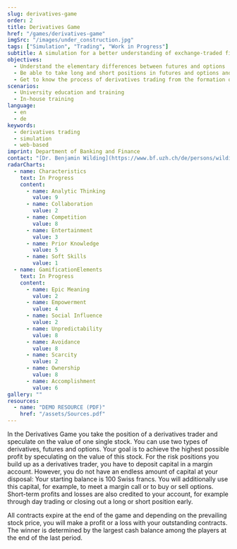 ```yaml
---
slug: derivatives-game
order: 2
title: Derivatives Game
href: "/games/derivatives-game"
imgSrc: "/images/under_construction.jpg"
tags: ["Simulation", "Trading", "Work in Progress"]
subtitle: A simulation for a better understanding of exchange-traded financial derivatives
objectives:
  - Understand the elementary differences between futures and options
  - Be able to take long and short positions in futures and options and close them out
  - Get to know the process of derivatives trading from the formation of a contract to its maturity date
scenarios:
  - University education and training
  - In-house training
language:
  - en
  - de
keywords:
  - derivatives trading
  - simulation
  - web-based
imprint: Department of Banking and Finance
contact: "[Dr. Benjamin Wilding](https://www.bf.uzh.ch/de/persons/wilding-benjamin), Department of Banking and Finance"
radarCharts:
  - name: Characteristics
    text: In Progress
    content:
      - name: Analytic Thinking
        value: 9
      - name: Collaboration
        value: 2
      - name: Competition
        value: 8
      - name: Entertainment
        value: 3
      - name: Prior Knowledge
        value: 5
      - name: Soft Skills
        value: 1
  - name: GamificationElements
    text: In Progress
    content:
      - name: Epic Meaning
        value: 2
      - name: Empowerment
        value: 4
      - name: Social Influence
        value: 2
      - name: Unpredictability
        value: 8
      - name: Avoidance
        value: 8
      - name: Scarcity
        value: 2
      - name: Ownership
        value: 8
      - name: Accomplishment
        value: 6
gallery: ""
resources:
  - name: "DEMO RESOURCE (PDF)"
    href: "/assets/Sources.pdf"
---
```


In the Derivatives Game you take the position of a derivatives trader and speculate on the value of one single stock. You can use two types of derivatives, futures and options. Your goal is to achieve the highest possible profit by speculating on the value of this stock. For the risk positions you build up as a derivatives trader, you have to deposit capital in a margin account. However, you do not have an endless amount of capital at your disposal: Your starting balance is 100 Swiss francs. You will additionally use this capital, for example, to meet a margin call or to buy or sell options. Short-term profits and losses are also credited to your account, for example through day trading or closing out a long or short position early.

All contracts expire at the end of the game and depending on the prevailing stock price, you will make a profit or a loss with your outstanding contracts. The winner is determined by the largest cash balance among the players at the end of the last period.
